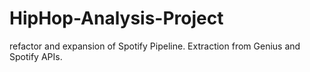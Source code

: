 # HipHop-Analysis-Project
refactor and expansion of Spotify Pipeline. Extraction from Genius and Spotify APIs.
